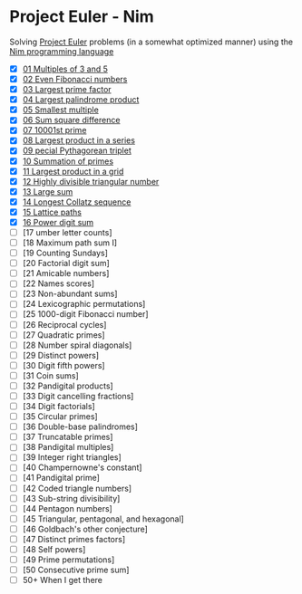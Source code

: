 # Project Euler - Nim
Solving [Project Euler](https://projecteuler.net) problems (in a somewhat optimized manner) using the [Nim programming language](https://nim-lang.org/)

- [x] [01 Multiples of 3 and 5](mult35.nim)
- [x] [02 Even Fibonacci numbers](evenFibNum.nim)
- [x] [03 Largest prime factor](largePFactor.nim)
- [x] [04 Largest palindrome product](largestPal3Dig.nim)
- [x] [05 Smallest multiple](smallestMult.nim)
- [x] [06 Sum square difference](sumSquareDiff.nim)
- [x] [07 10001st prime](nthPrime.nim)
- [x] [08 Largest product in a series](largeProdSeries.nim)
- [x] [09 pecial Pythagorean triplet](specialPythTriple.nim)
- [x] [10 Summation of primes](sumPrimes.nim)
- [x] [11 Largest product in a grid](largeProdGrid.nim)
- [x] [12 Highly divisible triangular number](divTriangNumber.nim)
- [x] [13 Large sum](largeSum.nim)
- [x] [14 Longest Collatz sequence](longestCollatzSeq.nim)
- [x] [15 Lattice paths](latticePaths.nim)
- [x] [16 Power digit sum](powDigSum.nim)
- [ ] [17 umber letter counts]
- [ ] [18 Maximum path sum I]
- [ ] [19 Counting Sundays]
- [ ] [20 Factorial digit sum]
- [ ] [21 Amicable numbers]
- [ ] [22 Names scores]
- [ ] [23 Non-abundant sums]
- [ ] [24 Lexicographic permutations]
- [ ] [25 1000-digit Fibonacci number]
- [ ] [26 Reciprocal cycles]
- [ ] [27 Quadratic primes]
- [ ] [28 Number spiral diagonals]
- [ ] [29 Distinct powers]
- [ ] [30 Digit fifth powers]
- [ ] [31 Coin sums]
- [ ] [32 Pandigital products]
- [ ] [33 Digit cancelling fractions]
- [ ] [34 Digit factorials]
- [ ] [35 Circular primes]
- [ ] [36 Double-base palindromes]
- [ ] [37 Truncatable primes]
- [ ] [38 Pandigital multiples]
- [ ] [39 Integer right triangles]
- [ ] [40 Champernowne's constant]
- [ ] [41 Pandigital prime]
- [ ] [42 Coded triangle numbers]
- [ ] [43 Sub-string divisibility]
- [ ] [44 Pentagon numbers]
- [ ] [45 Triangular, pentagonal, and hexagonal]
- [ ] [46 Goldbach's other conjecture]
- [ ] [47 Distinct primes factors]
- [ ] [48 Self powers]
- [ ] [49 Prime permutations]
- [ ] [50 Consecutive prime sum]
- [ ] 50+ When I get there